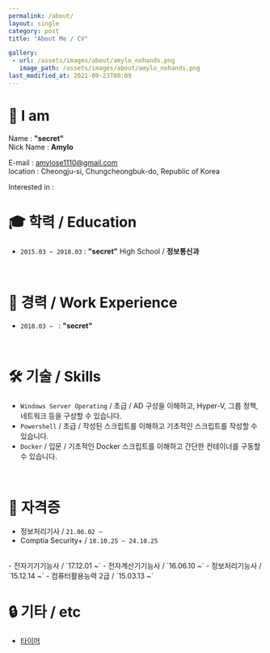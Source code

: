 ```yaml
---
permalink: /about/
layout: single
category: post
title: "About Me / CV"

gallery:
 - url: /assets/images/about/amylo_nohands.png
   image_path: /assets/images/about/amylo_nohands.png
last_modified_at: 2021-09-23T00:09
---
```

<!-- 
안녕하세요! ---가 하고 싶은 개발자 -입니다.
-->

<!--
문서 성격 : 자소서, 사생활 많이 배제  
-->

# 👋 I am
Name : **"secret"**  
Nick Name : **Amylo**

<!--Birth : 1999.12.09-->
E-mail : amylose1110@gmail.com  
location : Cheongju-si, Chungcheongbuk-do, Republic of Korea

Interested in : 
<br>

# 🎓 학력 / Education
 - `2015.03 ~ 2018.03` : **"secret"** High School / **정보통신과**
<br>

# 💼 경력 / Work Experience
 - `2018.03 ~ ` : **"secret"**  
<br>

# 🛠️ 기술 / Skills
 - `Windows Server Operating` / 초급 / AD 구성을 이해하고, Hyper-V, 그룹 정책, 네트워크 등을 구성할 수 있습니다.
 - `Powershell` / 초급 / 작성된 스크립트를 이해하고 기초적인 스크립트를 작성할 수 있습니다.
 - `Docker` / 입문 / 기초적인 Docker 스크립트를 이해하고 간단한 컨테이너를 구동할 수 있습니다.  
<br>

# 📜 자격증
 - 정보처리기사 / `21.06.02 ~`
 - Comptia Security+ / `18.10.25 ~ 24.10.25`  
<br>
 - 전자기기기능사 / `17.12.01 ~`
 - 전자계산기기능사 / `16.06.10 ~`
 - 정보처리기능사 / `15.12.14 ~`
 - 컴퓨터활용능력 2급 / `15.03.13 ~`
<!-- - 항공전자정비기능사 / `17.06.23 ~` -->

# 🔒 기타 / etc
 - [타이머](https://amylo-jh.github.io/Freedom-remain-time/)

<!--
주요 경험 이력

수상 이력

프로젝트 했던것들

이외 기타 취미?

외부 사이트, 연락수단


{% include gallery caption="프사 테스트." %}
-->

